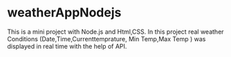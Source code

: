 # weatherAppNodejs
This is a mini project with Node.js and Html,CSS. In this project real weather Conditions (Date,Time,Currenttemprature, Min Temp,Max Temp ) was displayed in real time with the help of API.
